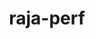 ---
title: "raja-perf"
layout: cache
categories: [package, develop-2025-04-13]
meta: {"compilers": ["gcc@7.5.0"], "num_specs": 1, "num_specs_by_stack": {"radiuss": 1, "root": 1}, "oss": ["ubuntu18.04"], "platforms": ["linux"], "stacks": ["radiuss", "root"], "targets": ["x86_64_v3"], "versions": ["2024.07.0"]}
spec_details: [{"compiler": "gcc@7.5.0", "hash": "4ikylzdboolewif5rifzqnmavcyuye66", "os": "ubuntu18.04", "platform": "linux", "size": "-", "stacks": ["radiuss", "root"], "target": "x86_64_v3", "variants": ["build_system=cmake", "build_type=Release", "~caliper", "~cuda", "generator=make", "~ipo", "~lowopttest", "~mpi", "~omptarget", "~omptask", "~openmp", "~rocm", "~shared", "~sycl", "tests=basic"], "versions": ["2024.07.0"]}]
---